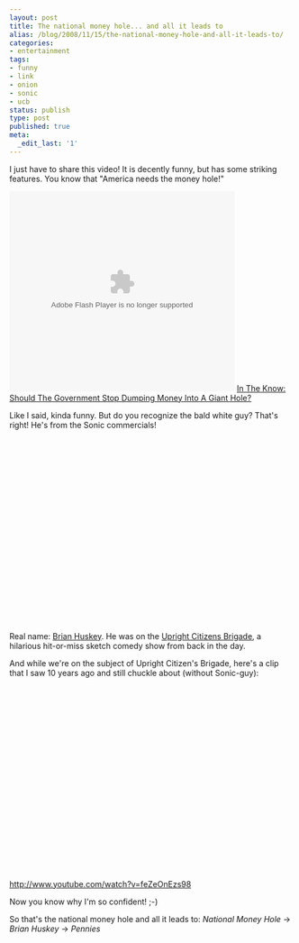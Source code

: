 ```yaml
---
layout: post
title: The national money hole... and all it leads to
alias: /blog/2008/11/15/the-national-money-hole-and-all-it-leads-to/
categories:
- entertainment
tags:
- funny
- link
- onion
- sonic
- ucb
status: publish
type: post
published: true
meta:
  _edit_last: '1'
---
```

I just have to share this video! It is decently funny, but has some striking features. You know that "America needs the money hole!"

<object classid="clsid:d27cdb6e-ae6d-11cf-96b8-444553540000" width="400" height="355" codebase="http://download.macromedia.com/pub/shockwave/cabs/flash/swflash.cab#version=6,0,40,0"><param name="flashvars" value="file=http://www.theonion.com/content/xml/90029/video&amp;autostart=false&amp;image=http://www.theonion.com/content/files/images/MONEY_HOLE_article.jpg&amp;bufferlength=3&amp;embedded=true&amp;title=In%20The%20Know%3A%20Should%20The%20Government%20Stop%20Dumping%20Money%20Into%20A%20Giant%20Hole%3F" /><param name="src" value="http://www.theonion.com/content/themes/common/assets/videoplayer2/flvplayer.swf" /><param name="wmode" value="transparent" /><embed type="application/x-shockwave-flash" width="400" height="355" src="http://www.theonion.com/content/themes/common/assets/videoplayer2/flvplayer.swf" wmode="transparent" flashvars="file=http://www.theonion.com/content/xml/90029/video&amp;autostart=false&amp;image=http://www.theonion.com/content/files/images/MONEY_HOLE_article.jpg&amp;bufferlength=3&amp;embedded=true&amp;title=In%20The%20Know%3A%20Should%20The%20Government%20Stop%20Dumping%20Money%20Into%20A%20Giant%20Hole%3F"></embed></object>
<a href="http://www.theonion.com/content/video/in_the_know_should_the_government?utm_source=embedded_video">In The Know: Should The Government Stop Dumping Money Into A Giant Hole?</a>

Like I said, kinda funny. But do you recognize the bald white guy? That's right! He's from the Sonic commercials!
<object classid="clsid:d27cdb6e-ae6d-11cf-96b8-444553540000" width="425" height="344" codebase="http://download.macromedia.com/pub/shockwave/cabs/flash/swflash.cab#version=6,0,40,0"><param name="allowFullScreen" value="true" /><param name="allowscriptaccess" value="always" /><param name="src" value="http://www.youtube.com/v/bDH4AboJKPk&amp;hl=en&amp;fs=1" /><embed type="application/x-shockwave-flash" width="425" height="344" src="http://www.youtube.com/v/bDH4AboJKPk&amp;hl=en&amp;fs=1" allowscriptaccess="always" allowfullscreen="true"></embed></object>

Real name: <a title="Brian Huskey" href="http://www.imdb.com/name/nm1111656/" target="_blank">Brian Huskey</a>. He was on the <a title="wikipedia Upright Citizens Brigade" href="http://en.wikipedia.org/wiki/Upright_Citizens_Brigade" target="_blank">Upright Citizens Brigade</a>, a hilarious hit-or-miss sketch comedy show from back in the day.

And while we're on the subject of Upright Citizen's Brigade, here's a clip that I saw 10 years ago and still chuckle about (without Sonic-guy):

<object classid="clsid:d27cdb6e-ae6d-11cf-96b8-444553540000" width="425" height="344" codebase="http://download.macromedia.com/pub/shockwave/cabs/flash/swflash.cab#version=6,0,40,0"><param name="allowFullScreen" value="true" /><param name="allowscriptaccess" value="always" /><param name="src" value="http://www.youtube.com/v/feZeOnEzs98&amp;hl=en&amp;fs=1" /><embed type="application/x-shockwave-flash" width="425" height="344" src="http://www.youtube.com/v/feZeOnEzs98&amp;hl=en&amp;fs=1" allowscriptaccess="always" allowfullscreen="true"></embed></object>
<a title="UCB Ass Pennies" href="http://www.youtube.com/watch?v=feZeOnEzs98" target="_blank">http://www.youtube.com/watch?v=feZeOnEzs98</a>

Now you know why I'm so confident! ;-)

So that's the national money hole and all it leads to: <em>National Money Hole</em> -&gt; <em>Brian Huskey</em> -&gt; <em>Pennies</em>

